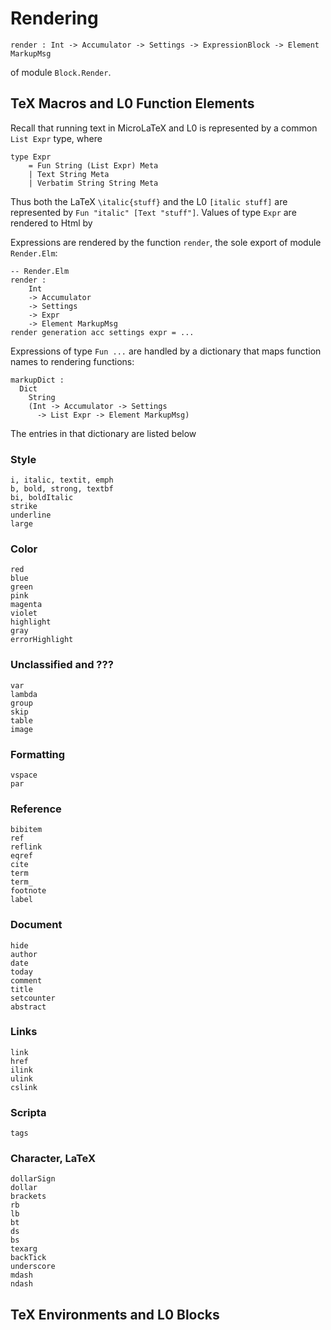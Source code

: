 # Rendering

```
render : Int -> Accumulator -> Settings -> ExpressionBlock -> Element MarkupMsg
```
of module `Block.Render`.

## TeX Macros and L0 Function Elements 

Recall that running text in MicroLaTeX and L0
is represented by a common `List Expr` type,
where

```text
type Expr
    = Fun String (List Expr) Meta
    | Text String Meta
    | Verbatim String String Meta
```

Thus both the LaTeX `\italic{stuff}`
and the L0 `[italic stuff]` are represented by
`Fun "italic" [Text "stuff"]`.  Values of 
type `Expr` are rendered to Html by

Expressions are rendered by the function
`render`, the sole export of module `Render.Elm`:

```text
-- Render.Elm
render : 
    Int
    -> Accumulator
    -> Settings 
    -> Expr 
    -> Element MarkupMsg
render generation acc settings expr = ...
```

Expressions of type `Fun ...` are handled
by a dictionary that maps function names
to rendering functions:

```text
markupDict : 
  Dict 
    String 
    (Int -> Accumulator -> Settings  
      -> List Expr -> Element MarkupMsg)
```

The entries in that dictionary are listed 
below

### Style

```text
i, italic, textit, emph
b, bold, strong, textbf
bi, boldItalic
strike
underline
large
```

### Color

```text
red
blue
green
pink
magenta
violet
highlight
gray
errorHighlight
```

### Unclassified and ???

```text
var
lambda
group
skip
table
image
```


### Formatting

```text
vspace
par
```


### Reference

```text
bibitem
ref
reflink
eqref
cite
term
term_
footnote
label
```

### Document

```text
hide
author
date
today
comment
title
setcounter
abstract
```


### Links

```text
link
href
ilink
ulink
cslink
```

### Scripta

```text
tags
```


### Character, LaTeX

```text
dollarSign
dollar
brackets
rb
lb
bt
ds
bs
texarg
backTick
underscore
mdash
ndash
```


## TeX Environments and L0 Blocks